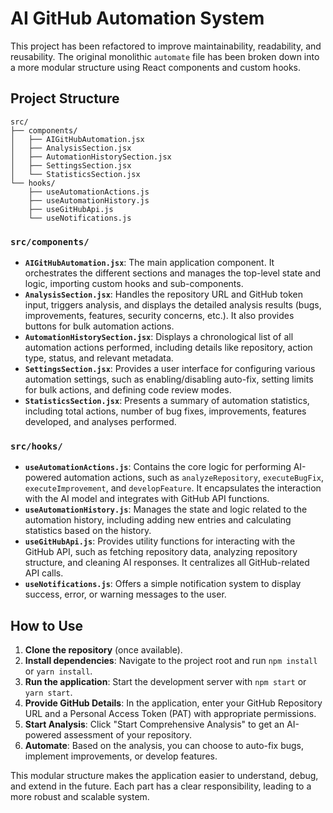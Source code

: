 # AI GitHub Automation System

This project has been refactored to improve maintainability, readability, and reusability. The original monolithic `automate` file has been broken down into a more modular structure using React components and custom hooks.

## Project Structure

```
src/
├── components/
│   ├── AIGitHubAutomation.jsx
│   ├── AnalysisSection.jsx
│   ├── AutomationHistorySection.jsx
│   ├── SettingsSection.jsx
│   └── StatisticsSection.jsx
└── hooks/
    ├── useAutomationActions.js
    ├── useAutomationHistory.js
    ├── useGitHubApi.js
    └── useNotifications.js
```

### `src/components/`

-   **`AIGitHubAutomation.jsx`**: The main application component. It orchestrates the different sections and manages the top-level state and logic, importing custom hooks and sub-components.
-   **`AnalysisSection.jsx`**: Handles the repository URL and GitHub token input, triggers analysis, and displays the detailed analysis results (bugs, improvements, features, security concerns, etc.). It also provides buttons for bulk automation actions.
-   **`AutomationHistorySection.jsx`**: Displays a chronological list of all automation actions performed, including details like repository, action type, status, and relevant metadata.
-   **`SettingsSection.jsx`**: Provides a user interface for configuring various automation settings, such as enabling/disabling auto-fix, setting limits for bulk actions, and defining code review modes.
-   **`StatisticsSection.jsx`**: Presents a summary of automation statistics, including total actions, number of bug fixes, improvements, features developed, and analyses performed.

### `src/hooks/`

-   **`useAutomationActions.js`**: Contains the core logic for performing AI-powered automation actions, such as `analyzeRepository`, `executeBugFix`, `executeImprovement`, and `developFeature`. It encapsulates the interaction with the AI model and integrates with GitHub API functions.
-   **`useAutomationHistory.js`**: Manages the state and logic related to the automation history, including adding new entries and calculating statistics based on the history.
-   **`useGitHubApi.js`**: Provides utility functions for interacting with the GitHub API, such as fetching repository data, analyzing repository structure, and cleaning AI responses. It centralizes all GitHub-related API calls.
-   **`useNotifications.js`**: Offers a simple notification system to display success, error, or warning messages to the user.

## How to Use

1.  **Clone the repository** (once available).
2.  **Install dependencies**: Navigate to the project root and run `npm install` or `yarn install`.
3.  **Run the application**: Start the development server with `npm start` or `yarn start`.
4.  **Provide GitHub Details**: In the application, enter your GitHub Repository URL and a Personal Access Token (PAT) with appropriate permissions.
5.  **Start Analysis**: Click "Start Comprehensive Analysis" to get an AI-powered assessment of your repository.
6.  **Automate**: Based on the analysis, you can choose to auto-fix bugs, implement improvements, or develop features.

This modular structure makes the application easier to understand, debug, and extend in the future. Each part has a clear responsibility, leading to a more robust and scalable system.

